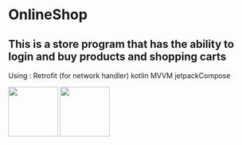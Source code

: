 # OnlineShop
## This is a store program that has the ability to login and buy products and shopping carts

Using :
Retrofit (for network handler)
kotlin 
MVVM
jetpackCompose


<img src="https://github.com/Reezaa97/OnlineShop/assets/142265400/0b60766f-f640-441b-a95d-8e32728bded2" width="100"> <img src="https://github.com/Reezaa97/OnlineShop/assets/142265400/76180de3-d7ee-46f2-84fa-1d42434e7c10" width="100">


